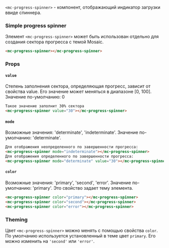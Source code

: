`<mc-progress-spinner>` - компонент, отображающий индикатор загрузки ввиде спиннера.

### Simple progress spinner

Элемент `<mc-progress-spinner>` может быть использован отдельно для создания сектора прогресса с темой Mosaic.

```html
<mc-progress-spinner></mc-progress-spinner>
```
<!-- example(progress-spinner-overview) -->

### Props

#### `value`
Степень заполнения сектора, определяющая прогресс, зависит от свойства value. 
Его значение может меняться в диапазоне [0, 100].
Значение по-умолчанию: 0

```html
Такое значение заполнит 30% сектора
<mc-progress-spinner value="30"></mc-progress-spinner>
```

#### `mode`
Возможные значения: 'determinate', 'indeterminate'.
Значение по-умолчанию: 'determinate'.

```html
Для отображения неопределенного по завершенности прогресса:
<mc-progress-spinner mode="indeterminate"></mc-progress-spinner>
Для отображения определенного по завершенности прогресса:
<mc-progress-spinner mode="determinate" value="30"></mc-progress-spinner>
```
<!-- example(progress-spinner-indeterminate) -->

#### `color`
Возможные значения: 'primary', 'second', 'error'.
Значение по-умолчанию: 'primary'.
Это свойство задает тему элемента.

```html
<mc-progress-spinner color="primary"></mc-progress-spinner>
<mc-progress-spinner color="second"></mc-progress-spinner>
<mc-progress-spinner color="error"></mc-progress-spinner>
```

### Theming
Цвет `<mc-progress-spinner>` можно менять с помощью свойства `color`. 
По умолчанию используется установленный в теме цвет `primary`. Его можно изменить на `'second'` или `'error'`.
